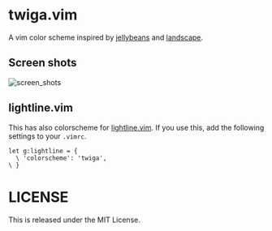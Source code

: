 # twiga.vim

A vim color scheme inspired by [jellybeans][] and [landscape][].

## Screen shots

![screen_shots](https://cloud.githubusercontent.com/assets/4939774/5169360/f54c48ae-7449-11e4-83c6-a9a1d2653121.png)

## lightline.vim

This has also colorscheme for [lightline.vim][]. If you use this, add the following settings to your `.vimrc`.

```vim
let g:lightline = {
  \ 'colorscheme': 'twiga',
\ }
```

# LICENSE

This is released under the MIT License.

[jellybeans]: https://github.com/nanotech/jellybeans.vim
[landscape]: https://github.com/itchyny/landscape.vim
[lightline.vim]: https://github.com/itchyny/lightline.vim
